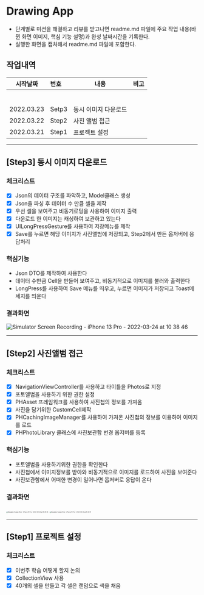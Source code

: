 # Drawing App

- 단계별로 미션을 해결하고 리뷰를 받고나면 readme.md 파일에 주요 작업 내용(바뀐 화면 이미지, 핵심 기능 설명)과 완성 날짜시간을 기록한다.
- 실행한 화면을 캡처해서 readme.md 파일에 포함한다.

## 작업내역

| 시작날짜   | 번호  | 내용                 | 비고 |
| ---------- | :---- | -------------------- | ---- |
|            |       |                      |      |
|            |       |                      |      |
|            |       |                      |      |
|            |       |                      |      |
|            |       |                      |      |
|            |       |                      |      |
| 2022.03.23 | Setp3 | 동시 이미지 다운로드 |      |
| 2022.03.22 | Step2 | 사진 앨범 접근       |      |
| 2022.03.21 | Step1 | 프로젝트 설정        |      |

------

## [Step3] 동시 이미지 다운로드

### 체크리스트

- [x] Json의 데이터 구조를 파악하고, Model클래스 생성
- [x] Json을 파싱 후 데이터 수 만큼 셀을 제작
- [x] 우선 셀을 보여주고 비동기로딩을 사용하여 이미지 출력
- [x] 다운로드 한 이미지는 캐싱하여 보관하고 있는다
- [x] UILongPressGesture를 사용하여 저장메뉴를 제작
- [x] Save를 누르면 해당 이미지가 사진앨범에 저장되고, Step2에서 만든 옵저버에 응답처리

### 핵심기능

* Json DTO를 제작하여 사용한다
* 데이터 수만큼 Cell을 만들어 보여주고, 비동기적으로 이미지를 불러와 출력한다
* LongPress를 사용하여 Save 메뉴를 띄우고, 누르면 이미지가 저장되고 Toast메세지를 띄운다

### 결과화면

![Simulator Screen Recording - iPhone 13 Pro - 2022-03-24 at 10 38 46](https://user-images.githubusercontent.com/5019378/159846245-bb285c7c-e8bb-4c75-8e4c-2a3614862c2a.gif)

------

## [Step2] 사진앨범 접근

### 체크리스트

- [x] NavigationViewController를 사용하고 타이틀을 Photos로 지정
- [x] 포토앨범을 사용하기 위한 권한 설정
- [x] PHAsset 프레임워크를 사용하여 사진첩의 정보를 가져옴
- [x] 사진을 담기위한 CustomCell제작
- [x] PHCachingImageManager를 사용하여 가져온 사진첩의 정보를 이용하여 이미지를 로드
- [x] PHPhotoLibrary 클래스에 사진보관함 번경 옵저버를 등록

### 핵심기능

* 포토앨범을 사용하기위한 권한을 확인한다
* 사진첩에서 이미지정보를 받아와 비동기적으로 이미지를 로드하여 사진을 보여준다
* 사진보관함에서 어떠한 변경이 일어나면 옵저버로 응답이 온다

### 결과화면

<img src="https://user-images.githubusercontent.com/5019378/159823917-546ebbe0-bd81-4c13-9e73-cd18eed9758e.png" alt="Simulator Screen Shot - iPhone 13 Pro - 2022-03-24 at 10 28 35" style="zoom: 25%;" />
<img src="https://user-images.githubusercontent.com/5019378/159823931-a1764cdb-51eb-4da6-9124-0a6e201d5f83.png" alt="Simulator Screen Shot - iPhone 13 Pro - 2022-03-24 at 10 28 31" style="zoom:25%;" />

------

## [Step1] 프로젝트 설정

### 체크리스트

- [x] 이번주 학습 어떻게 할지 논의
- [x] CollectionView 사용
- [x] 40개의 셀을 만들고 각 셀은 랜덤으로 색을 채움
